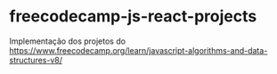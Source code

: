 # freecodecamp-js-react-projects
Implementação dos projetos do https://www.freecodecamp.org/learn/javascript-algorithms-and-data-structures-v8/ 
